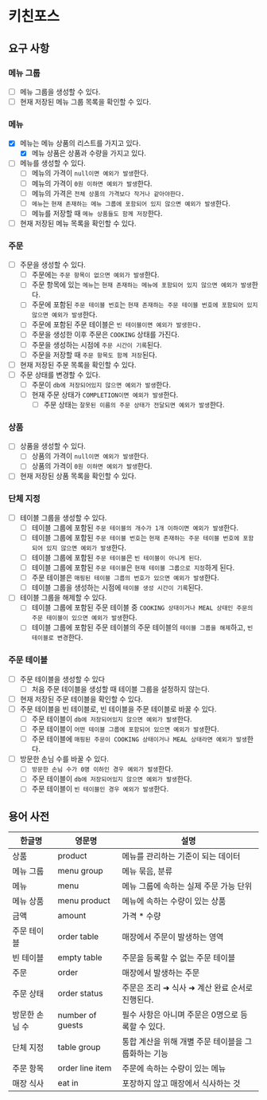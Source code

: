 # 키친포스

## 요구 사항
### 메뉴 그룹
- [ ] 메뉴 그룹을 생성할 수 있다.
- [ ] 현재 저장된 메뉴 그룹 목록을 확인할 수 있다.

### 메뉴
- [x] 메뉴는 메뉴 상품의 리스트를 가지고 있다.
  - [x] 메뉴 상품은 상품과 수량을 가지고 있다.
- [ ] 메뉴를 생성할 수 있다.
  - [ ] 메뉴의 가격이 `null이면 예외가 발생`한다.
  - [ ] 메뉴의 가격이 `0원 이하면 예외가 발생`한다.
  - [ ] 메뉴의 가격은 `전체 상품의 가격보다 작거나 같아야한다.`
  - [ ] `메뉴`는 `현재 존재하는 메뉴 그룹에 포함되어 있지 않으면 예외가 발생`한다.
  - [ ] 메뉴를 저장할 때 `메뉴 상품들도 함께 저장`한다.
- [ ] 현재 저장된 메뉴 목록을 확인할 수 있다.

### 주문
- [ ] 주문을 생성할 수 있다.
  - [ ] 주문에는 `주문 항목이 없으면 예외가 발생`한다.
  - [ ] 주문 항목에 있는 `메뉴`는 `현재 존재하는 메뉴에 포함되어 있지 않으면 예외가 발생`한다.
  - [ ] 주문에 포함된 `주문 테이블 번호`는 `현재 존재하는 주문 테이블 번호에 포함되어 있지 않으면 예외가 발생`한다.
  - [ ] 주문에 포함된 주문 테이블은 `빈 테이블이면 예외가 발생한다.`
  - [ ] 주문을 생성한 이후 주문은 `COOKING` 상태를 가진다.
  - [ ] 주문을 생성하는 시점에 `주문 시간이 기록`된다.
  - [ ] 주문을 저장할 때 `주문 항목도 함께 저장`된다.
- [ ] 현재 저장된 주문 목록을 확인할 수 있다.
- [ ] 주문 상태를 변경할 수 있다.
  - [ ] 주문이 `db에 저장되어있지 않으면 예외가 발생`한다.
  - [ ] 현재 주문 상태가 `COMPLETION이면 예외가 발생`한다.
    - [ ] 주문 상태는 `잘못된 이름의 주문 상태가 전달되면 예외가 발생`한다.

### 상품
- [ ] 상품을 생성할 수 있다.
  - [ ] 상품의 가격이 `null이면 예외가 발생`한다.
  - [ ] 상품의 가격이 `0원 이하면 예외가 발생`한다.
- [ ] 현재 저장된 상품 목록을 확인할 수 있다.

### 단체 지정
- [ ] 테이블 그룹을 생성할 수 있다.
  - [ ] 테이블 그룹에 포함된 `주문 테이블의 개수가 1개 이하이면 예외가 발생`한다.
  - [ ] 테이블 그룹에 포함된 `주문 테이블 번호`는 `현재 존재하는 주문 테이블 번호에 포함되어 있지 않으면 예외가 발생`한다.
  - [ ] 테이블 그룹에 포함된 `주문 테이블`은 `빈 테이블이 아니게 된다`.
  - [ ] 테이블 그룹에 포함된 `주문 테이블`은 `현재 테이블 그룹으로 지정`하게 된다.
  - [ ] 주문 테이블은 `매핑된 테이블 그룹의 번호가 있으면 예외가 발생`한다.
  - [ ] 테이블 그룹을 생성하는 시점에 `테이블 생성 시간이 기록`된다.
- [ ] 테이블 그룹을 해제할 수 있다.
  - [ ] 테이블 그룹에 포함된 주문 테이블 중 `COOKING 상태이거나 MEAL 상태인 주문의 주문 테이블이 있으면 예외가 발생`한다.
  - [ ] 테이블 그룹에 포함된 주문 테이블의 주문 테이블의 `테이블 그룹을 해제`하고, `빈 테이블로 변경`한다.

### 주문 테이블
- [ ] 주문 테이블을 생성할 수 있다
  - [ ] 처음 주문 테이블을 생성할 때 테이블 그룹을 설정하지 않는다.
- [ ] 현재 저장된 주문 테이블을 확인할 수 있다.
- [ ] 주문 테이블을 빈 테이블로, 빈 테이블을 주문 테이블로 바꿀 수 있다.
  - [ ] 주문 테이블이 `db에 저장되어있지 않으면 예외가 발생`한다.
  - [ ] 주문 테이블이 `어떤 테이블 그룹에 포함되어 있으면 예외가 발생`한다.
  - [ ] 주문 테이블에 `매핑된 주문이 COOKING 상태이거나 MEAL 상태라면 예외가 발생`한다.
- [ ] 방문한 손님 수를 바꿀 수 있다.
  - [ ] `방문한 손님 수가 0명 이하인 경우 예외가 발생`한다.
  - [ ] 주문 테이블이 `db에 저장되어있지 않으면 예외가 발생`한다.
  - [ ] 주문 테이블이 `빈 테이블인 경우 예외가 발생`한다.

## 용어 사전

| 한글명 | 영문명 | 설명 |
| --- | --- | --- |
| 상품 | product | 메뉴를 관리하는 기준이 되는 데이터 |
| 메뉴 그룹 | menu group | 메뉴 묶음, 분류 |
| 메뉴 | menu | 메뉴 그룹에 속하는 실제 주문 가능 단위 |
| 메뉴 상품 | menu product | 메뉴에 속하는 수량이 있는 상품 |
| 금액 | amount | 가격 * 수량 |
| 주문 테이블 | order table | 매장에서 주문이 발생하는 영역 |
| 빈 테이블 | empty table | 주문을 등록할 수 없는 주문 테이블 |
| 주문 | order | 매장에서 발생하는 주문 |
| 주문 상태 | order status | 주문은 조리 ➜ 식사 ➜ 계산 완료 순서로 진행된다. |
| 방문한 손님 수 | number of guests | 필수 사항은 아니며 주문은 0명으로 등록할 수 있다. |
| 단체 지정 | table group | 통합 계산을 위해 개별 주문 테이블을 그룹화하는 기능 |
| 주문 항목 | order line item | 주문에 속하는 수량이 있는 메뉴 |
| 매장 식사 | eat in | 포장하지 않고 매장에서 식사하는 것 |
